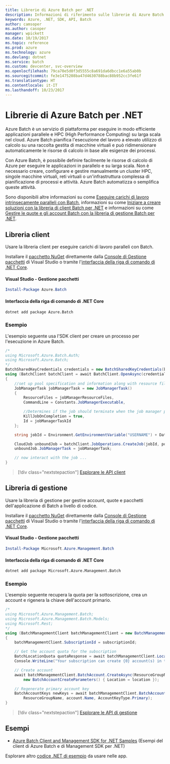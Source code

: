 ```yaml
---
title: Librerie di Azure Batch per .NET
description: Informazioni di riferimento sulle librerie di Azure Batch per .NET
keywords: Azure, .NET, SDK, API, Batch
author: camsoper
ms.author: casoper
manager: wpickett
ms.date: 10/19/2017
ms.topic: reference
ms.prod: azure
ms.technology: azure
ms.devlang: dotnet
ms.service: batch
ms.custom: devcenter, svc-overview
ms.openlocfilehash: 79ca70e5d0f3d5555c8a691da6dbcc1e6a55ab0b
ms.sourcegitcommit: fe3e1475208ba47d4630788bac88b952cc3fe61f
ms.translationtype: HT
ms.contentlocale: it-IT
ms.lasthandoff: 10/23/2017
---
```

# <a name="azure-batch-libraries-for-net"></a>Librerie di Azure Batch per .NET

Azure Batch è un servizio di piattaforma per eseguire in modo efficiente applicazioni parallele e HPC (High Performance Computing) su larga scala nel cloud. Azure Batch pianifica l'esecuzione del lavoro a elevato utilizzo di calcolo su una raccolta gestita di macchine virtuali e può ridimensionare automaticamente le risorse di calcolo in base alle esigenze dei processi.

Con Azure Batch, è possibile definire facilmente le risorse di calcolo di Azure per eseguire le applicazioni in parallelo e su larga scala. Non è necessario creare, configurare e gestire manualmente un cluster HPC, singole macchine virtuali, reti virtuali o un'infrastruttura complessa di pianificazione di processi e attività. Azure Batch automatizza o semplifica queste attività.

Sono disponibili altre informazioni su come [Eseguire carichi di lavoro intrinsecamente paralleli con Batch](/azure/batch/batch-technical-overview), informazioni su come [Iniziare a creare soluzioni con la libreria di client Batch per .NET](/azure/batch/batch-dotnet-get-started) e informazioni su come [Gestire le quote e gli account Batch con la libreria di gestione Batch per .NET](/azure/batch/batch-management-dotnet).

## <a name="client-library"></a>Libreria client

Usare la libreria client per eseguire carichi di lavoro paralleli con Batch.

Installare il [pacchetto NuGet](https://www.nuget.org/packages/Azure.Batch) direttamente dalla [Console di Gestione pacchetti][PackageManager] di Visual Studio o tramite l'[interfaccia della riga di comando di .NET Core][DotNetCLI].

#### <a name="visual-studio-package-manager"></a>Visual Studio - Gestione pacchetti

```powershell
Install-Package Azure.Batch
```

#### <a name="net-core-cli"></a>Interfaccia della riga di comando di .NET Core

```bash
dotnet add package Azure.Batch
```

### <a name="example"></a>Esempio

L'esempio seguente usa l'SDK client per creare un processo per l'esecuzione in Azure Batch.

```csharp
/*
using Microsoft.Azure.Batch.Auth;
using Microsoft.Azure.Batch;
*/
BatchSharedKeyCredentials credentials = new BatchSharedKeyCredentials(batchUrl, accountName, accountKey);
using (BatchClient batchClient = await BatchClient.OpenAsync(credentials))
{
    //set up pool specification and information along with resource files here
    JobManagerTask jobManagerTask = new JobManagerTask()
    {
        ResourceFiles = jobManagerResourceFiles,
        CommandLine = Constants.JobManagerExecutable,

        //Determines if the job should terminate when the job manager process exits.
        KillJobOnCompletion = true,
        Id = jobManagerTaskId
    };

    string jobId = Environment.GetEnvironmentVariable("USERNAME") + DateTime.UtcNow.ToString("yyyyMMdd-HHmmss");

    CloudJob unboundJob = batchClient.JobOperations.CreateJob(jobId, poolInformation);
    unboundJob.JobManagerTask = jobManagerTask;

    // now interact with the job ...
}
```

> [!div class="nextstepaction"]
> [Esplorare le API client](/dotnet/api/overview/azure/batch/client)

## <a name="management-library"></a>Libreria di gestione

Usare la libreria di gestione per gestire account, quote e pacchetti dell'applicazione di Batch a livello di codice.

Installare il [pacchetto NuGet](https://www.nuget.org/packages/Microsoft.Azure.Management.Batch) direttamente dalla [Console di Gestione pacchetti][PackageManager] di Visual Studio o tramite l'[interfaccia della riga di comando di .NET Core][DotNetCLI].

#### <a name="visual-studio-package-manager"></a>Visual Studio - Gestione pacchetti

```powershell
Install-Package Microsoft.Azure.Management.Batch
```

#### <a name="net-core-cli"></a>Interfaccia della riga di comando di .NET Core

```bash
dotnet add package Microsoft.Azure.Management.Batch
```

### <a name="example"></a>Esempio

L'esempio seguente recupera la quota per la sottoscrizione, crea un account e rigenera la chiave dell'account primario.

```csharp
/*
using Microsoft.Azure.Management.Batch;
using Microsoft.Azure.Management.Batch.Models;
using Microsoft.Rest;
*/
using (BatchManagementClient batchManagementClient = new BatchManagementClient(new TokenCredentials(accessToken)))
{
    batchManagementClient.SubscriptionId = subscriptionId;

    // Get the account quota for the subscription
    BatchLocationQuota quotaResponse = await batchManagementClient.Location.GetQuotasAsync(location);
    Console.WriteLine("Your subscription can create {0} account(s) in the {1} region.", quotaResponse.AccountQuota, location);

    // Create account
    await batchManagementClient.BatchAccount.CreateAsync(ResourceGroupName, accountName, 
        new BatchAccountCreateParameters() { Location = location });

    // Regenerate primary account key
    BatchAccountKeys newKeys = await batchManagementClient.BatchAccount.RegenerateKeyAsync(
        ResourceGroupName, account.Name, AccountKeyType.Primary);
}
```

> [!div class="nextstepaction"]
> [Esplorare le API di gestione](/dotnet/api/overview/azure/batch/management)

## <a name="samples"></a>Esempi

* [Azure Batch Client and Management SDK for .NET Samples](https://github.com/Azure/azure-batch-samples/tree/master/CSharp) (Esempi del client di Azure Batch e di Management SDK per .NET)

Esplorare altro [codice .NET di esempio](https://azure.microsoft.com/resources/samples/?platform=dotnet) da usare nelle app.

[PackageManager]: https://docs.microsoft.com/nuget/tools/package-manager-console
[DotNetCLI]: https://docs.microsoft.com/dotnet/core/tools/dotnet-add-package
